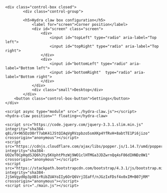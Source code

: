 <body>

    <div class="control-box closed">
            <div class="control-group">

            <h5>Hydra claw box configuration</h5>
                <label for="screen">Corner position</label>
                <div id="screen" class="screen">
                    <div>
                        <input id="topLeft" type="radio" aria-label="Top left">
                        <input id="topRight" type="radio" aria-label="Top right">
                    </div>
                    <div>
                        <input id="bottomLeft" type="radio" aria-label="Bottom left">
                        <input id="bottomRight"  type="radio" aria-label="Bottom right">
                    </div>
                </div>
                <div class="small">Desktop</div>
            </div>
        <button class="control-box-button">Settings</button>
    </div>

    <script async type="module" src="./hydra-claw.js"></script>
    <hydra-claw position="" floating></hydra-claw>

    <script src="https://code.jquery.com/jquery-3.3.1.slim.min.js" integrity="sha384-q8i/X+965DzO0rT7abK41JStQIAqVgRVzpbzo5smXKp4YfRvH+8abtTE1Pi6jizo" crossorigin="anonymous"></script>
    <script src="https://cdnjs.cloudflare.com/ajax/libs/popper.js/1.14.7/umd/popper.min.js" integrity="sha384-UO2eT0CpHqdSJQ6hJty5KVphtPhzWj9WO1clHTMGa3JDZwrnQq4sF86dIHNDz0W1" crossorigin="anonymous"></script>
    <script src="https://stackpath.bootstrapcdn.com/bootstrap/4.3.1/js/bootstrap.min.js" integrity="sha384-JjSmVgyd0p3pXB1rRibZUAYoIIy6OrQ6VrjIEaFf/nJGzIxFDsf4x0xIM+B07jRM" crossorigin="anonymous"></script>
    <script src="./main.js"></script>
</body>
